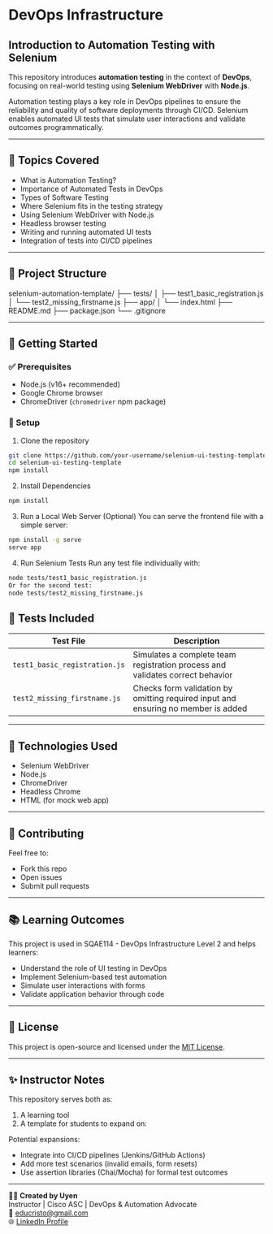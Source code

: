 # DevOps Infrastructure
## Introduction to Automation Testing with Selenium

This repository introduces **automation testing** in the context of **DevOps**, focusing on real-world testing using **Selenium WebDriver** with **Node.js**.

Automation testing plays a key role in DevOps pipelines to ensure the reliability and quality of software deployments through CI/CD. Selenium enables automated UI tests that simulate user interactions and validate outcomes programmatically.

---

## 📘 Topics Covered

- What is Automation Testing?
- Importance of Automated Tests in DevOps
- Types of Software Testing
- Where Selenium fits in the testing strategy
- Using Selenium WebDriver with Node.js
- Headless browser testing
- Writing and running automated UI tests
- Integration of tests into CI/CD pipelines

---

## 📂 Project Structure

selenium-automation-template/
├── tests/
│   ├── test1_basic_registration.js
│   └── test2_missing_firstname.js
├── app/
│   └── index.html
├── README.md
├── package.json
└── .gitignore

---

## 🚀 Getting Started

### ✅ Prerequisites

- Node.js (v16+ recommended)
- Google Chrome browser
- ChromeDriver (`chromedriver` npm package)

### 🔧 Setup

1. Clone the repository
```bash
git clone https://github.com/your-username/selenium-ui-testing-template.git
cd selenium-ui-testing-template
npm install
```

2. Install Dependencies
```bash
npm install
```

3. Run a Local Web Server (Optional)
You can serve the frontend file with a simple server:
```bash
npm install -g serve
serve app
```

4. Run Selenium Tests
Run any test file individually with:
```bash
node tests/test1_basic_registration.js
Or for the second test:
node tests/test2_missing_firstname.js
```

## 🧪 Tests Included

| Test File | Description |
|-----------|-------------|
| `test1_basic_registration.js` | Simulates a complete team registration process and validates correct behavior |
| `test2_missing_firstname.js` | Checks form validation by omitting required input and ensuring no member is added |

---

## 🔧 Technologies Used

- Selenium WebDriver
- Node.js
- ChromeDriver
- Headless Chrome
- HTML (for mock web app)

---

## 🤝 Contributing

Feel free to:
- Fork this repo
- Open issues
- Submit pull requests

---

## 📚 Learning Outcomes

This project is used in SQAE114 - DevOps Infrastructure Level 2 and helps learners:

- Understand the role of UI testing in DevOps
- Implement Selenium-based test automation
- Simulate user interactions with forms
- Validate application behavior through code

---

## 📜 License

This project is open-source and licensed under the [MIT License](LICENSE).

---

## ✨ Instructor Notes

This repository serves both as:
1. A learning tool
2. A template for students to expand on:

Potential expansions:
- Integrate into CI/CD pipelines (Jenkins/GitHub Actions)
- Add more test scenarios (invalid emails, form resets)
- Use assertion libraries (Chai/Mocha) for formal test outcomes

---

👨‍🏫 **Created by Uyen**  
Instructor | Cisco ASC | DevOps & Automation Advocate  
📧 educristo@gmail.com  
🌐 [LinkedIn Profile](https://www.linkedin.com/in/washington-eduardo-valencia-1ab8aa189/)